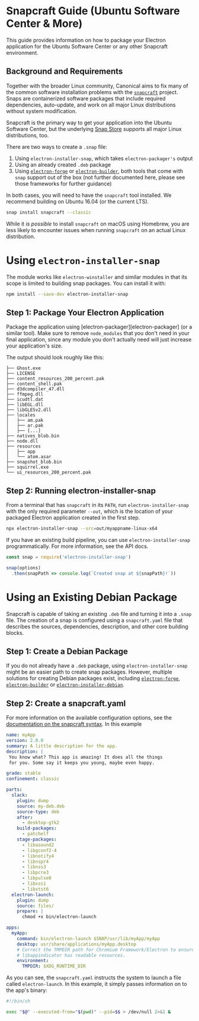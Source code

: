 # Snapcraft Guide (Ubuntu Software Center & More)

This guide provides information on how to package your Electron application
for the Ubuntu Software Center or any other Snapcraft environment.

## Background and Requirements

Together with the broader Linux community, Canonical aims to fix many of the
common software installation problems with the [`snapcraft`](snapcraft.io)
project. Snaps are containerized software packages that include required
dependencies, auto-update, and work on all major Linux distributions without
system modification.

Snapcraft is the primary way to get your application into the Ubuntu Software
Center, but the underlying [Snap Store](snapcraft-store) supports all major
Linux distributions, too.

There are two ways to create a `.snap` file:

1) Using `electron-installer-snap`, which takes `electron-packager's` output
2) Using an already created `.deb` package
3) Using [`electron-forge`](electron-forge) or
   [`electron-builder`](electron-builder), both tools that come with `snap`
   support out of the box (not further documented here, please see those
   frameworks for further guidance)

In both cases, you will need to have the `snapcraft` tool installed. We
recommend building on Ubuntu 16.04 (or the current LTS).

```sh
snap install snapcraft --classic
```

While it _is possible_ to install `snapcraft` on macOS using Homebrew, you are
less likely to encounter issues when running `snapcraft` on an actual Linux
distribution.

# Using `electron-installer-snap`

The module works like `electron-winstaller` and similar modules in that its
scope is limited to building snap packages. You can install it with:

```sh
npm install --save-dev electron-installer-snap
```

## Step 1: Package Your Electron Application

Package the application using [electron-packager][electron-packager] (or a
similar tool). Make sure to remove `node_modules` that you don't need in your
final application, since any module you don't actually need will just increase
your application's size.

The output should look roughly like this:

```text
├── Ghost.exe
├── LICENSE
├── content_resources_200_percent.pak
├── content_shell.pak
├── d3dcompiler_47.dll
├── ffmpeg.dll
├── icudtl.dat
├── libEGL.dll
├── libGLESv2.dll
├── locales
│   ├── am.pak
│   ├── ar.pak
│   ├── [...]
├── natives_blob.bin
├── node.dll
├── resources
│   ├── app
│   └── atom.asar
├── snapshot_blob.bin
├── squirrel.exe
└── ui_resources_200_percent.pak
```

## Step 2: Running electron-installer-snap

From a terminal that has `snapcraft` in its `PATH`, run `electron-installer-snap`
with the only required parameter `--out`, which is the location of your packaged
Electron application created in the first step.

```sh
npx electron-installer-snap --src=out/myappname-linux-x64
```

If you have an existing build pipeline, you can use `electron-installer-snap`
programmatically. For more information, see the API docs.

```js
const snap = require('electron-installer-snap')

snap(options)
  .then(snapPath => console.log(`Created snap at ${snapPath}!`))
```

# Using an Existing Debian Package

Snapcraft is capable of taking an existing `.deb` file and turning it into
a `.snap` file. The creation of a snap is configured using a `snapcraft.yaml`
file that describes the sources, dependencies, description, and other core
building blocks.

## Step 1: Create a Debian Package

If you do not already have a `.deb` package, using `electron-installer-snap`
might be an easier path to create snap packages. However, multiple solutions
for creating Debian packages exist, including [`electron-forge`](electron-forge),
[`electron-builder`]() or [`electron-installer-debian`](electron-installer-debian).

## Step 2: Create a snapcraft.yaml

For more information on the available configuration options, see the
[documentation on the snapcraft syntax](https://docs.snapcraft.io/build-snaps/syntax).
In this example

```yaml
name: myApp
version: 2.0.0
summary: A little description for the app.
description: |
 You know what? This app is amazing! It does all the things
 for you. Some say it keeps you young, maybe even happy.

grade: stable
confinement: classic

parts:
  slack:
    plugin: dump
    source: my-deb.deb
    source-type: deb
    after:
      - desktop-gtk2
    build-packages:
      - patchelf
    stage-packages:
      - libasound2
      - libgconf2-4
      - libnotify4
      - libnspr4
      - libnss3
      - libpcre3
      - libpulse0
      - libxss1
      - libxtst6
  electron-launch:
    plugin: dump
    source: files/
    prepare: |
      chmod +x bin/electron-launch

apps:
  myApp:
    command: bin/electron-launch $SNAP/usr/lib/myApp/myApp
    desktop: usr/share/applications/myApp.desktop
    # Correct the TMPDIR path for Chromium Framework/Electron to ensure
    # libappindicator has readable resources.
    environment:
      TMPDIR: $XDG_RUNTIME_DIR
```

As you can see, the `snapcraft.yaml` instructs the system to launch a file
called `electron-launch`. In this example, it simply passes information on
to the app's binary:

```sh
#!/bin/sh

exec "$@" --executed-from="$(pwd)" --pid=$$ > /dev/null 2>&1 &
```

[snapcraft.io]: https://snapcraft.io/
[snapcraft-store]: https://snapcraft.io/store/
[snapcraft-syntax]: https://docs.snapcraft.io/build-snaps/syntax
[electron-forge]: https://github.com/electron-userland/electron-forge
[electron-builder]: https://github.com/electron-userland/electron-builder
[electron-installer-debian]: https://github.com/unindented/electron-installer-debian
